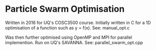 # Particle Swarm Optimisation

Written in 2016 for UQ's COSC3500 course.
Initially written in C for a 1D optimisation of a function such as y = f(x). See: manual_opt.c

Was then further optimised using OpenMP and MPI for parallel implemention. Run on UQ's SAVANNA. See: parallel_swarm_opt.cpp



